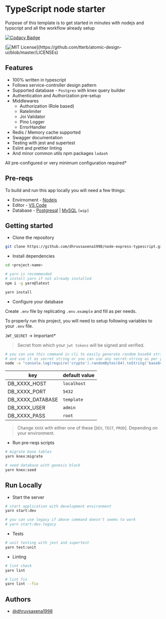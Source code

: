 # TypeScript node starter

Purpose of this template is to get started in minutes with nodejs and typscript and all the workflow already setup

[![Codacy Badge](https://app.codacy.com/project/badge/Grade/79c6664b36394790a5317e9b1ec12a17)](https://www.codacy.com/gh/dhruvsaxena1998/node-express-typescript/dashboard?utm_source=github.com&utm_medium=referral&utm_content=dhruvsaxena1998/node-express-typescript&utm_campaign=Badge_Grade)

[![MIT License](https://img.shields.io/apm/l/atomic-design-ui.svg?)](https://github.com/tterb/atomic-design-ui/blob/master/LICENSEs)

## Features

- 100% written in typescript
- Follows service-controller design pattern
- Supported database - `Postgres` with knex query builder
- Authentication and Authorization pre-setup
- Middlewares
    - Authorization (Role based)
    - Ratelimiter
    - Joi Validator
    - Pino Logger
    - ErrorHandler
- Redis / Memory cache supported
- Swagger documentation
- Testing with jest and supertest
- Eslint and prettier linting
- And minor common utils npm packages `lodash`

All pre-configured or very minimum configuration required\*

## Pre-reqs

To build and run this app locally you will need a few things:

- Envirnoment - [Nodejs](https://nodejs.org/en/download/)
- Editor - [VS Code](https://code.visualstudio.com/download)
- Database - [Postgresql](https://www.postgresql.org/download/) | [MySQL](https://www.mysql.com/downloads/) `[wip]`

## Getting started

- Clone the repository

```bash
git clone https://github.com/dhruvsaxena1998/node-express-typescript.git --branch <branch-name> <project-name>
```

- Install dependencies

```bash
cd <project-name>
```

```bash
# yarn is recommended
# install yarn if not already installed
npm i -g yarn@latest
```

```bash
yarn install
```

- Configure your database

Create `.env` file by replicating `.env.example` and fill as per needs.

To properly run this project, you will need to setup following variables to your `.env` file.

`JWT_SECRET` -> Important\*

> Secret from which your `jwt tokens` will be signed and verified.

```bash
# you can use this command in cli to easily generate random base64 string
# and use it as secret string or you can use any secret-string as per your wish.
node -e "console.log(require('crypto').randomBytes(64).toString('base64'))"
```

| key              | default value |
| ---------------- | ------------- |
| DB_XXXX_HOST     | `localhost`   |
| DB_XXXX_PORT     | `5432`        |
| DB_XXXX_DATABASE | `template`    |
| DB_XXXX_USER     | `admin`       |
| DB_XXXX_PASS     | `root`        |

> Change `XXXX` with either one of these [`DEV`, `TEST`, `PROD`].
> Depending on your environment.

- Run pre-reqs scripts

```bash
# migrate base tables
yarn knex:migrate

# seed database with genesis block
yarn knex:seed
```

## Run Locally

- Start the server

```bash
# start application with development environment
yarn start:dev

# you can use legacy if above command doesn't seems to work
# yarn start:dev-legacy
```

- Tests

```bash
# unit testing with jest and supertest
yarn test:unit
```

- Linting

```bash
# lint check
yarn lint

# lint fix
yarn lint --fix
```

## Authors

- [@dhruvsaxena1998](https://www.github.com/dhruvsaxena1998)
